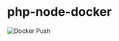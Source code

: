 # php-node-docker
![Docker Push](https://github.com/Jester0027/php-node-docker/workflows/Docker%20Push/badge.svg)
